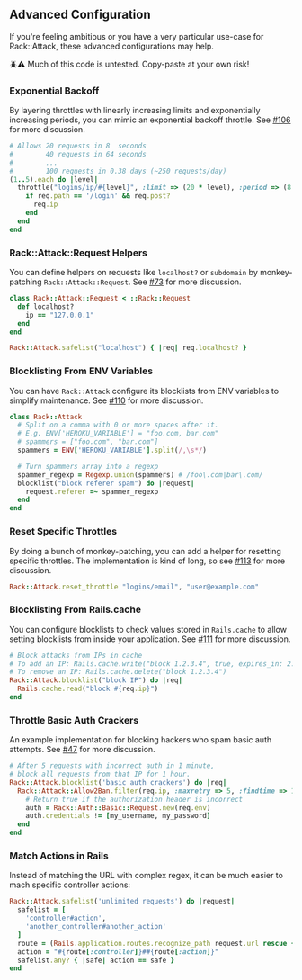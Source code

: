 ## Advanced Configuration

If you're feeling ambitious or you have a very particular use-case for Rack::Attack, these advanced configurations may help.

:beetle::warning: Much of this code is untested. Copy-paste at your own risk!

### Exponential Backoff

By layering throttles with linearly increasing limits and exponentially increasing periods, you can mimic an exponential backoff throttle. See [#106](https://github.com/kickstarter/rack-attack/issues/106) for more discussion.

```ruby
# Allows 20 requests in 8  seconds
#        40 requests in 64 seconds
#        ...
#        100 requests in 0.38 days (~250 requests/day)
(1..5).each do |level|
  throttle("logins/ip/#{level}", :limit => (20 * level), :period => (8 ** level).seconds) do |req|
    if req.path == '/login' && req.post?
      req.ip
    end
  end
end
```

### Rack::Attack::Request Helpers

You can define helpers on requests like `localhost?` or `subdomain` by monkey-patching `Rack::Attack::Request`. See [#73](https://github.com/kickstarter/rack-attack/issues/73) for more discussion.

```ruby
class Rack::Attack::Request < ::Rack::Request
  def localhost?
    ip == "127.0.0.1"
  end
end

Rack::Attack.safelist("localhost") { |req| req.localhost? }
```

### Blocklisting From ENV Variables

You can have `Rack::Attack` configure its blocklists from ENV variables to simplify maintenance. See [#110](https://github.com/kickstarter/rack-attack/issues/110) for more discussion.

```ruby
class Rack::Attack
  # Split on a comma with 0 or more spaces after it.
  # E.g. ENV['HEROKU_VARIABLE'] = "foo.com, bar.com"
  # spammers = ["foo.com", "bar.com"]
  spammers = ENV['HEROKU_VARIABLE'].split(/,\s*/)

  # Turn spammers array into a regexp
  spammer_regexp = Regexp.union(spammers) # /foo\.com|bar\.com/
  blocklist("block referer spam") do |request|
    request.referer =~ spammer_regexp
  end
end
```

### Reset Specific Throttles

By doing a bunch of monkey-patching, you can add a helper for resetting specific throttles. The implementation is kind of long, so see [#113](https://github.com/kickstarter/rack-attack/issues/113) for more discussion.

```ruby
Rack::Attack.reset_throttle "logins/email", "user@example.com"
```

### Blocklisting From Rails.cache

You can configure blocklists to check values stored in `Rails.cache` to allow setting blocklists from inside your application. See [#111](https://github.com/kickstarter/rack-attack/issues/111) for more discussion.

```ruby
# Block attacks from IPs in cache
# To add an IP: Rails.cache.write("block 1.2.3.4", true, expires_in: 2.days)
# To remove an IP: Rails.cache.delete("block 1.2.3.4")
Rack::Attack.blocklist("block IP") do |req|
  Rails.cache.read("block #{req.ip}")
end
```

### Throttle Basic Auth Crackers

An example implementation for blocking hackers who spam basic auth attempts. See [#47](https://github.com/kickstarter/rack-attack/issues/47) for more discussion.

```ruby
# After 5 requests with incorrect auth in 1 minute,
# block all requests from that IP for 1 hour.
Rack::Attack.blocklist('basic auth crackers') do |req|
  Rack::Attack::Allow2Ban.filter(req.ip, :maxretry => 5, :findtime => 1.minute, :bantime => 1.hour) do
    # Return true if the authorization header is incorrect
    auth = Rack::Auth::Basic::Request.new(req.env)
    auth.credentials != [my_username, my_password]
  end
end
```

### Match Actions in Rails

Instead of matching the URL with complex regex, it can be much easier to mach specific controller actions:

```ruby
Rack::Attack.safelist('unlimited requests') do |request|
  safelist = [
    'controller#action',
    'another_controller#another_action'
  ]
  route = (Rails.application.routes.recognize_path request.url rescue {}) || {}
  action = "#{route[:controller]}##{route[:action]}"
  safelist.any? { |safe| action == safe }
end
```
